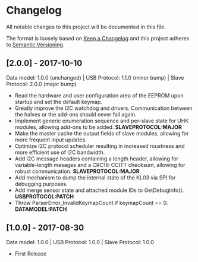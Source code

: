 # Changelog
All notable changes to this project will be documented in this file.

The format is loosely based on [Keep a Changelog](http://keepachangelog.com/en/1.0.0/)
and this project adheres to [Semantic Versioning](http://semver.org/spec/v2.0.0.html).

## [2.0.0] - 2017-10-10

Data model: 1.0.0 (unchanged) | USB Protocol: 1.1.0 (minor bump) | Slave Protocol: 2.0.0 (major bump)

- Read the hardware and user configuration area of the EEPROM upon startup and set the default keymap.
- Greatly improve the I2C watchdog and drivers. Communication between the halves or the add-ons should never fail again.
- Implement generic enumeration sequence and per-slave state for UHK modules, allowing add-ons to be added. **SLAVEPROTOCOL:MAJOR**
- Make the master cache the output fields of slave modules, allowing for more frequent input updates.
- Optimize I2C protocol scheduler resulting in increased roustness and more efficient use of I2C bandwidth.
- Add I2C message headers containing a length header, allowing for variable-length mesages and a CRC16-CCITT checksum, allowing for robust communication. **SLAVEPROTOCOL:MAJOR**
- Add mechanism to dump the internal state of the KL03 via SPI for debugging purposes.
- Add merge sensor state and attached module IDs to GetDebugInfo(). **USBPROTOCOL:PATCH**
- Throw ParserError_InvalidKeymapCount if keymapCount == 0. **DATAMODEL:PATCH**

## [1.0.0] - 2017-08-30

Data model: 1.0.0 | USB Protocol: 1.0.0 | Slave Protocol: 1.0.0

- First Release
